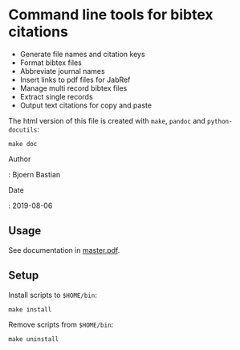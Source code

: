 Command line tools for bibtex citations
=======================================

-   Generate file names and citation keys
-   Format bibtex files
-   Abbreviate journal names
-   Insert links to pdf files for JabRef
-   Manage multi record bibtex files
-   Extract single records
-   Output text citations for copy and paste

The html version of this file is created with `make`, `pandoc` and
`python-docutils`:

    make doc

Author

:   Bjoern Bastian

Date

:   2019-08-06

Usage
-----

See documentation in [master.pdf](https://bbastian.pavo.uberspace.de/files/bibtools/master.pdf).

Setup
-----

Install scripts to `$HOME/bin`:

    make install

Remove scripts from `$HOME/bin`:

    make uninstall
